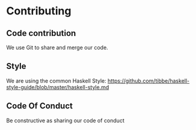# Contributing

## Code contribution

We use Git to share and merge our code.

## Style

We are using the common Haskell Style: 
https://github.com/tibbe/haskell-style-guide/blob/master/haskell-style.md

## Code Of Conduct

Be constructive as sharing our code of conduct
